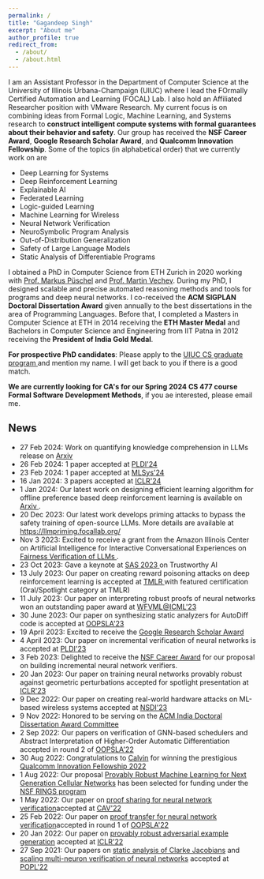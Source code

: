 ```yaml
---
permalink: /
title: "Gagandeep Singh"
excerpt: "About me"
author_profile: true
redirect_from: 
  - /about/
  - /about.html
---
```


I am an Assistant Professor in the Department of Computer Science at the University of Illinois Urbana-Champaign (UIUC) where I lead the FOrmally Certified Automation and Learning (FOCAL) Lab. I also hold an Affiliated Researcher position with VMware Research. My current focus is on combining ideas from Formal Logic, Machine Learning, and Systems research to **construct intelligent compute systems with formal guarantees about their behavior and safety**. Our group has received the **NSF Career Award**, **Google Research Scholar Award**, and **Qualcomm Innovation Fellowship**. Some of the topics (in alphabetical order) that we currently work on are 
<ul>
  <li> Deep Learning for Systems</li>
   <li>Deep Reinforcement Learning </li>
  <li>Explainable AI</li>
  <li>Federated Learning</li> 
    <li> Logic-guided Learning</li>
 <li>Machine Learning for Wireless</li>
    <li>Neural Network Verification </li> 
    <li>NeuroSymbolic Program Analysis</li>
   <li>Out-of-Distribution Generalization</li>
   <li>Safety of Large Language Models</li> 

  
  <li>Static Analysis of Differentiable Programs </li> 
 
 
</ul>

I obtained a PhD in Computer Science from ETH Zurich in 2020 working with <a href="https://acl.inf.ethz.ch/people/markusp/">Prof. Markus Püschel</a> and <a href="https://www.sri.inf.ethz.ch/people/martin"> Prof. Martin Vechev</a>. During my PhD, I designed scalable and precise automated reasoning methods and tools for programs and deep neural networks. I co-received the **ACM SIGPLAN Doctoral Dissertation Award** given annually to the best dissertations in the area of Programming Languages. Before that, I completed a Masters in Computer Science at ETH in 2014 receiving the **ETH Master Medal** and Bachelors in Computer Science and Engineering from IIT Patna in 2012 receiving the **President of India Gold Medal**. 

**For prospective PhD candidates**: Please apply to the <a href="https://grad.illinois.edu/admissions/apply">UIUC CS graduate program </a> and mention my name. I will get back to you if there is a good match.

**We are currently looking for CA's for our Spring 2024 CS 477 course Formal Software Development Methods**, if you ae interested, please email me.


<h2> News</h2>
<ul>
    <li>
    27 Feb 2024: Work on quantifying knowledge comprehension in LLMs release on <a href="https://arxiv.org/abs/2402.15929"> Arxiv </a>
  </li>
   <li>
    26 Feb 2024: 1 paper accepted at <a href="https://pldi24.sigplan.org/"> PLDI'24 </a>
  </li>
   <li>
    23 Feb 2024: 1 paper accepted at <a href="https://mlsys.org/"> MLSys'24 </a>
  </li>
  <li>
    16 Jan 2024: 3 papers accepted at <a href="https://openreview.net/group?id=ICLR.cc/2024/Conference"> ICLR'24 </a>
  </li>
  <li>
    1 Jan 2024: Our latest work on designing efficient learning algorithm for offline preference based deep reinforcement learning is available on <a href= "https://arxiv.org/pdf/2401.00330.pdf"> Arxiv </a>.
  </li>
    <li>
 20 Dec 2023: Our latest work develops priming attacks to bypass the safety training of open-source LLMs. More details are available at <a href="https://llmpriming.focallab.org/">https://llmpriming.focallab.org/</a>
  </li>
  <li>
    Nov 3 2023: Excited to receive a grant from the Amazon Illinois Center on Artificial Intelligence for Interactive Conversational Experiences on <a href="https://www.amazon.science/news-and-features/amazon-and-uiuc-announce-inaugural-slate-of-funded-research-projects"> Fairness Verification of LLMs </a>.
  </li>
   <li>
 23 Oct 2023: Gave a keynote at <a href="https://conf.researchr.org/details/sas-2023/sas-2023-papers/1/Building-Trust-and-Safety-in-Artificial-Intelligence-with-Abstract-Interpretation"> SAS 2023 </a> on Trustworthy AI
  </li>
  
  <li>
 13 July 2023: Our paper on creating reward poisoning attacks on deep reinforcement learning is accepted at <a href="https://jmlr.org/tmlr/"> TMLR </a> with featured certification (Oral/Spotlight category at TMLR)
  </li>
   <li>
 11 July 2023: Our paper on interpreting robust proofs of neural networks won an outstanding paper award at <a href="https://www.ml-verification.com/"> WFVML@ICML'23 </a>
  </li>
  <li>
 30 June 2023: Our paper on synthesizing static analyzers for AutoDiff code is accepted at <a href="https://2023.splashcon.org/track/splash-2023-oopsla"> OOPSLA'23 </a>
  </li>
  <li>
 19 April 2023: Excited to receive the <a href="https://research.google/outreach/research-scholar-program/"> Google Research Scholar Award </a>
  </li>
<li>
 4 April 2023: Our paper on incremental verification of neural networks is accepted at <a href="https://pldi23.sigplan.org/"> PLDI'23 </a>
  </li>
  
  <li>
    3 Feb 2023: Delighted to receive the <a href="https://beta.nsf.gov/funding/opportunities/faculty-early-career-development-program-career"> NSF Career Award</a> for our proposal on building incremental neural network verifiers.
  </li>
   <li> 20 Jan 2023: Our paper on training neural networks provably robust against geometric perturbations accepted for spotlight presentation at <a href="https://iclr.cc/">ICLR'23</a>
  </li>
  
  <li> 9 Dec 2022: Our paper on creating real-world hardware attacks on ML-based wireless systems accepted at <a href="https://www.usenix.org/conference/nsdi23">NSDI'23</a>
  </li>
  <li> 9 Nov 2022: Honored to be serving on the <a href="https://awards.acm.org/india-doctoral-dissertation"> ACM India Doctoral Dissertation Award Committee </a> </li>
<li> 2 Sep 2022: Our papers on verification of GNN-based schedulers and Abstract Interpretation of Higher-Order Automatic Differentiation accepted in round 2 of <a href="https://2022.splashcon.org/track/splash-2022-oopsla"> OOPSLA'22 </a></li>
  
 <li>30 Aug 2022: Congratulations to <a href="https://cmxu.io">Calvin</a> for winning the prestigious <a href="https://www.qualcomm.com/research/university-relations/innovation-fellowship/2022-north-america"> Qualcomm Innovation Fellowship 2022</a></li>
 <li>1 Aug 2022: Our proposal <a href="https://www.nsf.gov/awardsearch/showAward?AWD_ID=2148583&HistoricalAwards=false">Provably Robust Machine Learning for Next Generation Cellular Networks</a> has been selected for funding under the <a href="https://www.nsf.gov/pubs/2021/nsf21581/nsf21581.htm">NSF RINGS program</a></li>
 <li> 1 May 2022:  Our paper on <a href="https://ggndpsngh.github.io/files/shared_certificates.pdf">proof sharing for neural network verification</a>accepted at <a href="http://i-cav.org/2022/"> CAV'22 </a></li> <li> 
 25 Feb 2022:  Our paper on <a href="https://ggndpsngh.github.io/files/FANC.pdf">proof transfer for neural network verification</a>accepted in round 1 of <a href="https://2022.splashcon.org/track/splash-2022-oopsla"> OOPSLA'22 </a></li>
<li> 20 Jan 2022: Our paper on <a href="https://ggndpsngh.github.io/files/provably_robust_adversarial_ex.pdf">provably robust adversarial example generation</a> accepted at <a href="https://iclr.cc/Conferences/2022"> ICLR'22</a></li> 
<li> 27 Sep 2021: Our papers on <a href="https://ggndpsngh.github.io/files/DeepJ.pdf">static analysis of Clarke Jacobians</a> and <a href="https://ggndpsngh.github.io/files/PRIMA.pdf">scaling multi-neuron verification of neural networks</a> accepted at <a href="https://popl22.sigplan.org/"> POPL'22</a></li> 
</ul>
